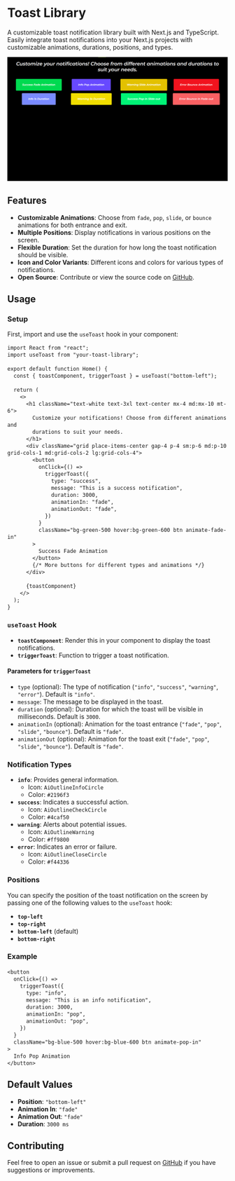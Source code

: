# Toast Library

A customizable toast notification library built with Next.js and TypeScript. Easily integrate toast notifications into your Next.js projects with customizable animations, durations, positions, and types.

[![Watch the video](./image.png)](https://youtu.be/VIDEO_ID)

## Features

- **Customizable Animations**: Choose from `fade`, `pop`, `slide`, or `bounce` animations for both entrance and exit.
- **Multiple Positions**: Display notifications in various positions on the screen.
- **Flexible Duration**: Set the duration for how long the toast notification should be visible.
- **Icon and Color Variants**: Different icons and colors for various types of notifications.
- **Open Source**: Contribute or view the source code on [GitHub](https://github.com/muhammadahmad1857/frontend-system-design/tree/main/toast-component).

<!-- ## Installation

You can install the library via npm:

```bash
npm install
``` -->

## Usage

### Setup

First, import and use the `useToast` hook in your component:

```tsx
import React from "react";
import useToast from "your-toast-library";

export default function Home() {
  const { toastComponent, triggerToast } = useToast("bottom-left");

  return (
    <>
      <h1 className="text-white text-3xl text-center mx-4 md:mx-10 mt-6">
        Customize your notifications! Choose from different animations and
        durations to suit your needs.
      </h1>
      <div className="grid place-items-center gap-4 p-4 sm:p-6 md:p-10 grid-cols-1 md:grid-cols-2 lg:grid-cols-4">
        <button
          onClick={() =>
            triggerToast({
              type: "success",
              message: "This is a success notification",
              duration: 3000,
              animationIn: "fade",
              animationOut: "fade",
            })
          }
          className="bg-green-500 hover:bg-green-600 btn animate-fade-in"
        >
          Success Fade Animation
        </button>
        {/* More buttons for different types and animations */}
      </div>

      {toastComponent}
    </>
  );
}
```

### `useToast` Hook

- **`toastComponent`**: Render this in your component to display the toast notifications.
- **`triggerToast`**: Function to trigger a toast notification.

#### Parameters for `triggerToast`

- `type` (optional): The type of notification (`"info"`, `"success"`, `"warning"`, `"error"`). Default is `"info"`.
- `message`: The message to be displayed in the toast.
- `duration` (optional): Duration for which the toast will be visible in milliseconds. Default is `3000`.
- `animationIn` (optional): Animation for the toast entrance (`"fade"`, `"pop"`, `"slide"`, `"bounce"`). Default is `"fade"`.
- `animationOut` (optional): Animation for the toast exit (`"fade"`, `"pop"`, `"slide"`, `"bounce"`). Default is `"fade"`.

### Notification Types

- **`info`**: Provides general information.
  - Icon: `AiOutlineInfoCircle`
  - Color: `#2196f3`
- **`success`**: Indicates a successful action.
  - Icon: `AiOutlineCheckCircle`
  - Color: `#4caf50`
- **`warning`**: Alerts about potential issues.
  - Icon: `AiOutlineWarning`
  - Color: `#ff9800`
- **`error`**: Indicates an error or failure.
  - Icon: `AiOutlineCloseCircle`
  - Color: `#f44336`

### Positions

You can specify the position of the toast notification on the screen by passing one of the following values to the `useToast` hook:

- **`top-left`**
- **`top-right`**
- **`bottom-left`** (default)
- **`bottom-right`**

### Example

```tsx
<button
  onClick={() =>
    triggerToast({
      type: "info",
      message: "This is an info notification",
      duration: 3000,
      animationIn: "pop",
      animationOut: "pop",
    })
  }
  className="bg-blue-500 hover:bg-blue-600 btn animate-pop-in"
>
  Info Pop Animation
</button>
```

## Default Values

- **Position**: `"bottom-left"`
- **Animation In**: `"fade"`
- **Animation Out**: `"fade"`
- **Duration**: `3000 ms`

## Contributing

Feel free to open an issue or submit a pull request on [GitHub](https://github.com/muhammadahmad1857/frontend-system-design/tree/main/toast-component) if you have suggestions or improvements.
